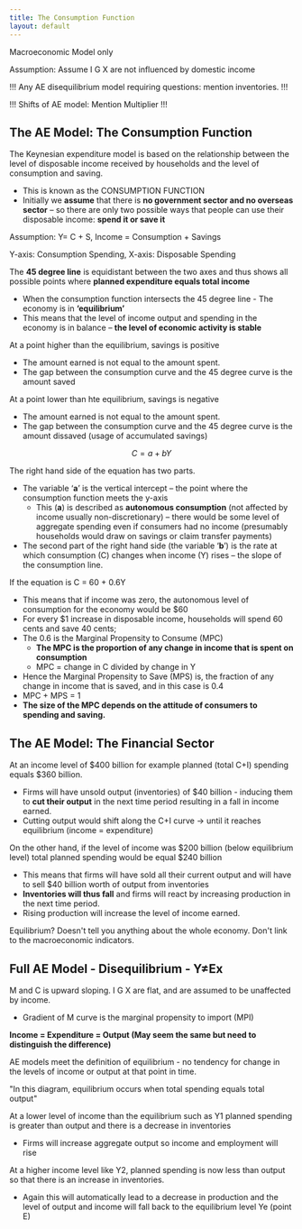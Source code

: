 ```yaml
---
title: The Consumption Function
layout: default
---
```

Macroeconomic Model only

Assumption: Assume I G X are not influenced by domestic income

!!! Any AE disequilibrium model requiring questions: mention inventories. !!!

!!! Shifts of AE model: Mention Multiplier !!!
## The AE Model: The Consumption Function

The Keynesian expenditure model is based on the relationship between the level of disposable income received by households and the level of consumption and saving. 
- This is known as the CONSUMPTION FUNCTION
- Initially we **assume** that there is **no government sector and no overseas sector** – so there are only two possible ways that people can use their disposable income: **spend it or save it**

Assumption: Y= C + S, Income = Consumption + Savings

Y-axis: Consumption Spending, X-axis: Disposable Spending

The **45 degree line** is equidistant between the two axes and thus shows all possible points where **planned expenditure equals total income**
- When the consumption function intersects the 45 degree line - The economy is in **‘equilibrium’**
- This means that the level of income output and spending in the economy is in balance – **the level of economic activity is stable**

At a point higher than the equilibrium, savings is positive
- The amount earned is not equal to the amount spent.
- The gap between the consumption curve and the 45 degree curve is the amount saved

At a point lower than hte equilibrium, savings is negative
- The amount earned is not equal to the amount spent.
- The gap between the consumption curve and the 45 degree curve is the amount dissaved (usage of accumulated savings)

$$C = a + bY$$

The right hand side of the equation has two parts.
- The variable ‘**a**’ is the vertical intercept – the point where the consumption function meets the y-axis
	- This (**a**) is described as **autonomous consumption** (not affected by income usually non-discretionary) – there would be some level of aggregate spending even if consumers had no income (presumably households would draw on savings or claim transfer payments)
- The second part of the right hand side (the variable ‘**b**’) is the rate at which consumption (C) changes when income (Y) rises – the slope of the consumption line.


If the equation is C = 60 + 0.6Y
- This means that if income was zero, the autonomous level of consumption for the economy would be $60
- For every $1 increase in disposable income, households will spend 60 cents and save 40 cents;
- The 0.6 is the Marginal Propensity to Consume (MPC)
	- **The MPC is the proportion of any change in income that is spent on consumption**
	- MPC = change in C divided by change in Y
- Hence the Marginal Propensity to Save (MPS) is, the fraction of any change in income that is saved, and in this case is 0.4
- MPC + MPS = 1
- **The size of the MPC depends on the attitude of consumers to spending and saving.**

## The AE Model: The Financial Sector

At an income level of $400 billion for example planned (total C+I) spending equals $360 billion.
- Firms will have unsold output (inventories) of $40 billion - inducing them to **cut their output** in the next time period resulting in a fall in income earned.
- Cutting output would shift along the C+I curve -> until it reaches equilibrium (income = expenditure)

On the other hand, if the level of income was $200 billion (below equilibrium level) total planned spending would be equal $240 billion
- This means that firms will have sold all their current output and will have to sell $40 billion worth of output from inventories
- **Inventories will thus fall** and firms will react by increasing production in the next time period.
- Rising production will increase the level of income earned.

Equilibrium? Doesn't tell you anything about the whole economy. Don't link to the macroeconomic indicators.

## Full AE Model - Disequilibrium - Y≠Ex

M and C is upward sloping. I G X are flat, and are assumed to be unaffected by income.
- Gradient of M curve is the marginal propensity to import (MPI)

**Income = Expenditure = Output (May seem the same but need to distinguish the difference)**

AE models meet the definition of equilibrium - no tendency for change in the levels of income or output at that point in time.

"In this diagram, equilibrium occurs when total spending equals total output"

At a lower level of income than the equilibrium such as Y1 planned spending is greater than output and there is a decrease in inventories
- Firms will increase aggregate output so income and employment will rise

At a higher income level like Y2, planned spending is now less than output so that there is an increase in inventories.
- Again this will automatically lead to a decrease in production and the level of output and income will fall back to the equilibrium level Ye (point E)